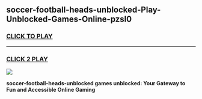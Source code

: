 
## soccer-football-heads-unblocked-Play-Unblocked-Games-Online-pzsl0
<h3>
<a href="https://premium76.site?title=soccer-football-heads-unblocked&ref=25A">CLICK TO PLAY</a></h3>
<hr>

<h3>
<a href="https://premium76.site?title=soccer-football-heads-unblocked&ref=25A">CLICK 2 PLAY</a>
  
</h3>

<a href="https://premium76.site?title=soccer-football-heads-unblocked&ref=25A"><img src="https://clearcache.store/games.png"></a>


**soccer-football-heads-unblocked games unblocked: Your Gateway to Fun and Accessible Online Gaming**
